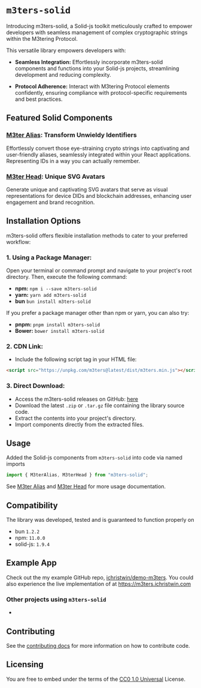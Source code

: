# `m3ters-solid`

Introducing m3ters-solid, a Solid-js toolkit meticulously crafted to empower developers with seamless management of complex cryptographic strings within the M3tering Protocol.

This versatile library empowers developers with:

- **Seamless Integration:** Effortlessly incorporate m3ters-solid components and functions into your Solid-js projects, streamlining development and reducing complexity.

- **Protocol Adherence:** Interact with M3tering Protocol elements confidently, ensuring compliance with protocol-specific requirements and best practices.

## Featured Solid Components

### [M3ter Alias](./docs/m3ter-alias.md#m3ter-alias): Transform Unwieldy Identifiers

Effortlessly convert those eye-straining crypto strings into captivating and user-friendly aliases, seamlessly integrated within your React applications. Representing IDs in a way you can actually remember.

### [M3ter Head](./docs/m3ter-head.md#M3ter-Head): Unique SVG Avatars

Generate unique and captivating SVG avatars that serve as visual representations for device DIDs and blockchain addresses, enhancing user engagement and brand recognition.

## Installation Options

m3ters-solid offers flexible installation methods to cater to your preferred workflow:

### 1. Using a Package Manager:

Open your terminal or command prompt and navigate to your project's root directory. Then, execute the following command:

- **npm:** `npm i --save m3ters-solid`
- **yarn:** `yarn add m3ters-solid`
- **bun** `bun install m3ters-solid`

If you prefer a package manager other than npm or yarn, you can also try:

- **pnpm:** `pnpm install m3ters-solid`
- **Bower:** `bower install m3ters-solid`

### 2. CDN Link:

- Include the following script tag in your HTML file:

```html
<script src="https://unpkg.com/m3ters@latest/dist/m3ters.min.js"></script>
```

### 3. Direct Download:

- Access the m3ters-solid releases on GitHub: [here](https://github.com/michaelchristwin/m3ters-solid/releases)
- Download the latest `.zip` or `.tar.gz` file containing the library source code.
- Extract the contents into your project's directory.
- Import components directly from the extracted files.

## Usage

Added the Solid-js components from `m3ters-solid` into code via named imports

```javascript
import { M3terAlias, M3terHead } from "m3ters-solid";
```

See [M3ter Alias](./docs/m3ter-alias.md#m3ter-alias) and [M3ter Head](./docs/m3ter-head.md#M3ter-Head) for more usage documentation.

## Compatibility

The library was developed, tested and is guaranteed to function properly on

- bun `1.2.2`
- npm: `11.0.0`
- solid-js: `1.9.4`

## Example App

Check out the my example GitHub repo, [ichristwin/demo-m3ters](https://github.com/ichristwin/demo-m3ters). You could also experience the live implementation of at https://m3ters.ichristwin.com

### Other projects using `m3ters-solid`

-

## Contributing

See the [contributing docs](./CONTRIBUTING.MD) for more information on how to contribute code.

## Licensing

You are free to embed under the terms of the [CC0 1.0 Universal](./LICENSE) License.
